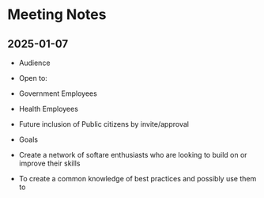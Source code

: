 # Meeting Notes
## 2025-01-07

- Audience 
 - Open to: 
  - Government Employees
  - Health Employees
 - Future inclusion of Public citizens by invite/approval

- Goals
 - Create a network of softare enthusiasts who are looking to build on or improve their skills 
 - To create a common knowledge of best practices and possibly use them to 
